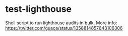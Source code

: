 # test-lighthouse
Shell script to run lighthouse audits in bulk. More info: https://twitter.com/guaca/status/1358814857643106306
